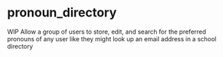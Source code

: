# pronoun_directory
WIP Allow a group of users to store, edit, and search for the preferred pronouns of any user like they might look up an email address in a school directory
